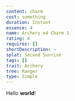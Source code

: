 ```yaml
---
content: charm
cost: something
duration: Instant
essence: 4
name: Archery e4 Charm 1
rating: 4
requires: []
shortDescription: ~
splat: Second Sunrise
tags: []
trait: Archery
tree: Ranger
type: Simple
---
```


Hello **world**!
